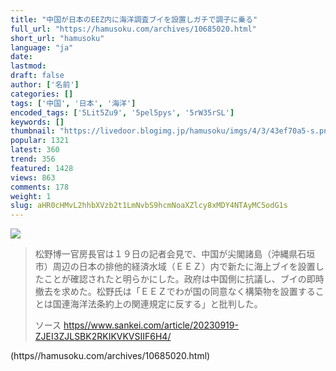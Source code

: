 ```yaml
---
title: "中国が日本のEEZ内に海洋調査ブイを設置しガチで調子に乗る"
full_url: "https://hamusoku.com/archives/10685020.html"
short_url: "hamusoku"
language: "ja"
date: 
lastmod: 
draft: false
author: ['名前']
categories: []
tags: ['中国', '日本', '海洋']
encoded_tags: ['5Lit5Zu9', '5pel5pys', '5rW35rSL']
keywords: []
thumbnail: "https://livedoor.blogimg.jp/hamusoku/imgs/4/3/43ef70a5-s.png"
popular: 1321
latest: 360
trend: 356
featured: 1428
views: 863
comments: 178
weight: 1
slug: aHR0cHMvL2hhbXVzb2t1LmNvbS9hcmNoaXZlcy8xMDY4NTAyMC5odG1s
---
```


![](https://livedoor.blogimg.jp/hamusoku/imgs/4/3/43ef70a5-s.png)

<blockquote><p></p><p>松野博一官房長官は１９日の記者会見で、中国が尖閣諸島（沖縄県石垣市）周辺の日本の排他的経済水域（ＥＥＺ）内で新たに海上ブイを設置したことが確認されたと明らかにした。政府は中国側に抗議し、ブイの即時撤去を求めた。松野氏は「ＥＥＺでわが国の同意なく構築物を設置することは国連海洋法条約上の関連規定に反する」と批判した。</p>ソース <a href='https//www.sankei.com/article/20230919-ZJEI3ZJLSBK2RKIKVKVSIIF6H4/' target='blank'>https//www.sankei.com/article/20230919-ZJEI3ZJLSBK2RKIKVKVSIIF6H4/</a></blockquote>

(https//hamusoku.com/archives/10685020.html)
